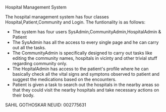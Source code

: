 
Hospital Management System

The hospital management system has four classes Hospital,Patient,Community and Login. 
The funtionality is as follows:
- The system has four users SysAdmin,CommunityAdmin,HospitalAdmin & Patient
- The SysAdmin has all the access to every single page and he can carry out all the tasks.
- The CommunityAdmin is specifically designed to carry out tasks like editing the community names, hospitals in vicinty and other trivial stuff regarding community only.
- The HopitalAdmin has access to the patient's profile where he can basically check all the vital signs and symptons observed to patient and suggest the medications based on the encounters.
- Patient is given a task to search out the hospitals in the nearby areas so that they could visit the nearby hospitals and take necessary actions on their body.









SAHIL GOTHOSKAR NEUID: 002775631

